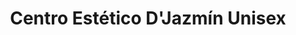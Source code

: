 ---
title: "Centro Estético D'Jazmín Unisex"
url: /guayaquil/centro-estetico-djazmin-unisex/
shop: Friseur
---